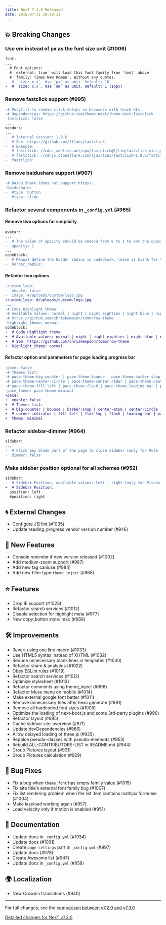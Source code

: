 ```yaml
---
title: NexT 7.3.0 Released
date: 2019-07-31 19:19:11
---
```


## 💥 Breaking Changes

### Use em instead of px as the font size unit (#1006)

```diff
font:
...
  # Font options:
  # `external: true` will load this font family from `host` above.
  # `family: Times New Roman`. Without any quotes.
-  # `size: x.x`. Use `px` as unit. Default: 16
+  # `size: x.x`. Use `em` as unit. Default: 1 (16px)
```

### Remove fastclick support (#995)

```diff
-# Polyfill to remove click delays on browsers with touch UIs.
-# Dependencies: https://github.com/theme-next/theme-next-fastclick
-fastclick: false
...
vendors:
...
-  # Internal version: 1.0.6
-  # See: https://github.com/ftlabs/fastclick
-  # Example:
-  # fastclick: //cdn.jsdelivr.net/npm/fastclick@1/lib/fastclick.min.js
-  # fastclick: //cdnjs.cloudflare.com/ajax/libs/fastclick/1.0.6/fastclick.min.js
-  fastclick:
```

### Remove baidushare support (#967)

```diff
-# Baidu Share (does not support https).
-baidushare:
-  #type: button
-  #type: slide
```

### Refactor several components in `_config.yml` (#965)

#### Remove two options for simplicity

```diff
avatar:
...
-  # The value of opacity should be choose from 0 to 1 to set the opacity of the avatar.
-  opacity: 1
...
codeblock:
-  # Manual define the border radius in codeblock, leave it blank for the default value: 1
-  border_radius:
```

#### Refactor two options

```diff
-custom_logo:
-  enable: false
-  image: #/uploads/custom-logo.jpg
+custom_logo: #/uploads/custom-logo.jpg
...
-# Code Highlight theme
-# Available values: normal | night | night eighties | night blue | night bright
-# https://github.com/chriskempson/tomorrow-theme
-highlight_theme: normal
codeblock:
+  # Code Highlight theme
+  # Available values: normal | night | night eighties | night blue | night bright
+  # See: https://github.com/chriskempson/tomorrow-theme
+  highlight_theme: normal
```

#### Refactor option and parameters for page loading progress bar 

```diff
-pace: false
-# Themes list:
-# pace-theme-big-counter | pace-theme-bounce | pace-theme-barber-shop | pace-theme-center-atom
-# pace-theme-center-circle | pace-theme-center-radar | pace-theme-center-simple | pace-theme-corner-indicator
-# pace-theme-fill-left | pace-theme-flash | pace-theme-loading-bar | pace-theme-mac-osx | pace-theme-minimal
-pace_theme: pace-theme-minimal
+pace:
+  enable: false
+  # Themes list:
+  # big-counter | bounce | barber-shop | center-atom | center-circle | center-radar | center-simple
+  # corner-indicator | fill-left | flat-top | flash | loading-bar | mac-osx | material | minimal
+  theme: minimal
```

### Refactor sidebar-dimmer (#964)

```diff
sidebar:
...
-  # Click any blank part of the page to close sidebar (only for Muse | Mist).
-  dimmer: false
```

### Make sidebar position optional for all schemes (#952)

```diff
sidebar:
-  # Sidebar Position, available values: left | right (only for Pisces | Gemini).
+  # Sidebar Position.
  position: left
  #position: right
```

## 🌀 External Changes

- Configure JSHint (#1035)
- Update reading_progress vendor version number (#946)

## 🌟 New Features

- Console reminder if new version released (#1002)
- Add medium-zoom support (#987)
- Add new tag caniuse (#984)
- Add new filter type `theme_inject` (#868)

## ⭐ Features

- Drop IE support (#1023)
- Refactor search services (#1012)
- Disable selection for highlight meta (#977)
- New copy_button style: mac (#968)

## 🛠 Improvements

- Revert using one line macro (#1033)
- Use HTML5 syntax instead of XHTML (#1032)
- Reduce unnecessary blank lines in templates (#1030)
- Refactor share & analytics (#1022)
- Obey ESLint rules (#1019)
- Refactor search services (#1012)
- Optimize stylesheet (#1013)
- Refactor comments using theme_inject (#998)
- Refactor Muse menu on mobile (#1014)
- Make external google font better (#1011)
- Remove unnecessary files after hexo generate (#991)
- Remove all hardcoded font sizes (#1005)
- Optimize the loading of next-boot.js and some 3rd-party plugins (#990)
- Refactor layout (#985)
- Cache sidebar site-overview (#971)
- Update devDependencies (#966)
- Allow delayed loading of three.js (#935)
- Repalce pseudo-classes with pseudo-elements (#953)
- Rebuild ALL-CONTRIBUTORS-LIST in README.md (#944)
- Group Pictures layout (#931)
- Group Pictures calculation (#929)

## 🐞 Bug Fixes

- Fix a bug when `theme.font` has empty family value (#1015)
- Fix site title's external font family bug (#1007)
- Fix list rendering problem when the list item contains mathjax formulae (#1004)
- Make lazyload working again (#957)
- Load velocity only if motion is enabled (#951)

## 📖 Documentation

- Update docs in `_config.yml` (#1034)
- Update docs (#1001)
- Create `page settings` part in `_config.yml` (#997)
- Update docs (#978)
- Create Awesome list (#947)
- Update docs in `_config.yml` (#959)

## 🌍 Localization

- New Crowdin translations (#940)

***

For full changes, see the [comparison between v7.2.0 and v7.3.0](https://github.com/theme-next/hexo-theme-next/compare/v7.2.0...v7.3.0)


[Detailed changes for NexT v7.3.0](https://github.com/theme-next/hexo-theme-next/releases/tag/v7.3.0)
